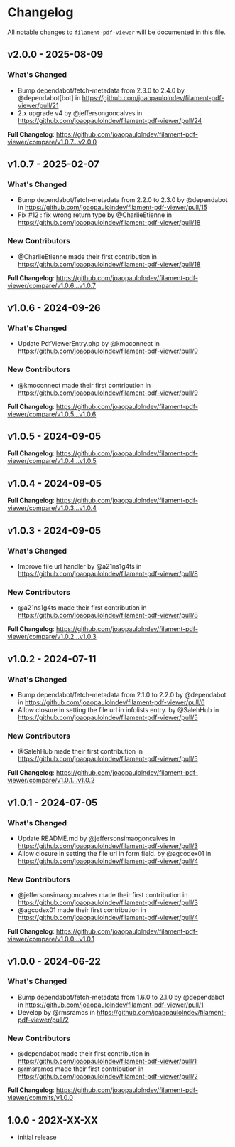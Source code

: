 # Changelog

All notable changes to `filament-pdf-viewer` will be documented in this file.

## v2.0.0 - 2025-08-09

### What's Changed

* Bump dependabot/fetch-metadata from 2.3.0 to 2.4.0 by @dependabot[bot] in https://github.com/joaopaulolndev/filament-pdf-viewer/pull/21
* 2.x upgrade v4 by @jeffersongoncalves in https://github.com/joaopaulolndev/filament-pdf-viewer/pull/24

**Full Changelog**: https://github.com/joaopaulolndev/filament-pdf-viewer/compare/v1.0.7...v2.0.0

## v1.0.7 - 2025-02-07

### What's Changed

* Bump dependabot/fetch-metadata from 2.2.0 to 2.3.0 by @dependabot in https://github.com/joaopaulolndev/filament-pdf-viewer/pull/15
* Fix #12 : fix wrong return type by @CharlieEtienne in https://github.com/joaopaulolndev/filament-pdf-viewer/pull/18

### New Contributors

* @CharlieEtienne made their first contribution in https://github.com/joaopaulolndev/filament-pdf-viewer/pull/18

**Full Changelog**: https://github.com/joaopaulolndev/filament-pdf-viewer/compare/v1.0.6...v1.0.7

## v1.0.6 - 2024-09-26

### What's Changed

* Update PdfViewerEntry.php by @kmoconnect in https://github.com/joaopaulolndev/filament-pdf-viewer/pull/9

### New Contributors

* @kmoconnect made their first contribution in https://github.com/joaopaulolndev/filament-pdf-viewer/pull/9

**Full Changelog**: https://github.com/joaopaulolndev/filament-pdf-viewer/compare/v1.0.5...v1.0.6

## v1.0.5 - 2024-09-05

**Full Changelog**: https://github.com/joaopaulolndev/filament-pdf-viewer/compare/v1.0.4...v1.0.5

## v1.0.4 - 2024-09-05

**Full Changelog**: https://github.com/joaopaulolndev/filament-pdf-viewer/compare/v1.0.3...v1.0.4

## v1.0.3 - 2024-09-05

### What's Changed

* Improve file url handler by @a21ns1g4ts in https://github.com/joaopaulolndev/filament-pdf-viewer/pull/8

### New Contributors

* @a21ns1g4ts made their first contribution in https://github.com/joaopaulolndev/filament-pdf-viewer/pull/8

**Full Changelog**: https://github.com/joaopaulolndev/filament-pdf-viewer/compare/v1.0.2...v1.0.3

## v1.0.2 - 2024-07-11

### What's Changed

* Bump dependabot/fetch-metadata from 2.1.0 to 2.2.0 by @dependabot in https://github.com/joaopaulolndev/filament-pdf-viewer/pull/6
* Allow closure in setting the file url in infolists entry. by @SalehHub in https://github.com/joaopaulolndev/filament-pdf-viewer/pull/5

### New Contributors

* @SalehHub made their first contribution in https://github.com/joaopaulolndev/filament-pdf-viewer/pull/5

**Full Changelog**: https://github.com/joaopaulolndev/filament-pdf-viewer/compare/v1.0.1...v1.0.2

## v1.0.1 - 2024-07-05

### What's Changed

* Update README.md by @jeffersonsimaogoncalves in https://github.com/joaopaulolndev/filament-pdf-viewer/pull/3
* Allow closure in setting the file url in form field. by @agcodex01 in https://github.com/joaopaulolndev/filament-pdf-viewer/pull/4

### New Contributors

* @jeffersonsimaogoncalves made their first contribution in https://github.com/joaopaulolndev/filament-pdf-viewer/pull/3
* @agcodex01 made their first contribution in https://github.com/joaopaulolndev/filament-pdf-viewer/pull/4

**Full Changelog**: https://github.com/joaopaulolndev/filament-pdf-viewer/compare/v1.0.0...v1.0.1

## v1.0.0 - 2024-06-22

### What's Changed

* Bump dependabot/fetch-metadata from 1.6.0 to 2.1.0 by @dependabot in https://github.com/joaopaulolndev/filament-pdf-viewer/pull/1
* Develop by @rmsramos in https://github.com/joaopaulolndev/filament-pdf-viewer/pull/2

### New Contributors

* @dependabot made their first contribution in https://github.com/joaopaulolndev/filament-pdf-viewer/pull/1
* @rmsramos made their first contribution in https://github.com/joaopaulolndev/filament-pdf-viewer/pull/2

**Full Changelog**: https://github.com/joaopaulolndev/filament-pdf-viewer/commits/v1.0.0

## 1.0.0 - 202X-XX-XX

- initial release

